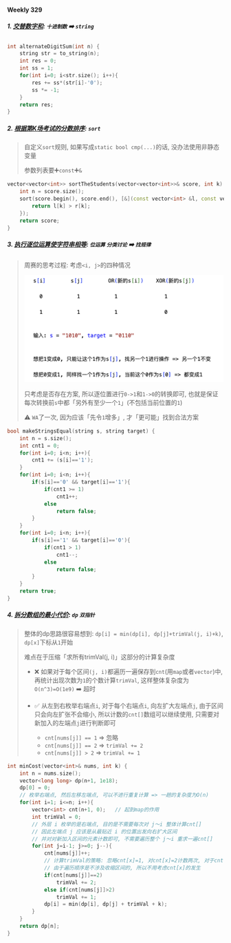 #### Weekly 329

##### 1. [交替数字和](https://leetcode.cn/problems/alternating-digit-sum/): `十进制数` ➡️ `string`

```CPP
int alternateDigitSum(int n) {
    string str = to_string(n);
    int res = 0;
    int ss = 1;
    for(int i=0; i<str.size(); i++){
        res += ss*(str[i]-'0');
        ss *= -1;
    }
    return res;
}
```


##### 2. [根据第K场考试的分数排序](https://leetcode.cn/problems/sort-the-students-by-their-kth-score/): `sort`

> 自定义`sort`规则, 如果写成`static bool cmp(...)`的话, 没办法使用非静态变量
>
> 参数列表要➕`const`➕`&`

```CPP
vector<vector<int>> sortTheStudents(vector<vector<int>>& score, int k) {
    int n = score.size();
    sort(score.begin(), score.end(), [&](const vector<int> &l, const vector<int> &r){
        return l[k] > r[k];
    });
    return score;
}
```


##### 3. [执行逐位运算使字符串相等](https://leetcode.cn/problems/apply-bitwise-operations-to-make-strings-equal/): `位运算` `分类讨论` ➡️ `找规律`

> 周赛的思考过程: 考虑`<i, j>`的四种情况
> 
> ![LC2546](/appendix/LC2546.png)
>
> 只考虑是否存在方案, 所以逐位置进行`0->1`和`1->0`的转换即可, 也就是保证每次转换前`s`中都「另外有至少一个`1`」(不包括当前位置的`1`)
> 
> ⚠️ `WA`了一次, 因为应该「先令`1`增多」, 才「更可能」找到合法方案

```CPP
bool makeStringsEqual(string s, string target) {
    int n = s.size();
    int cnt1 = 0;
    for(int i=0; i<n; i++){
        cnt1 += (s[i]=='1');
    }
    for(int i=0; i<n; i++){
        if(s[i]=='0' && target[i]=='1'){
            if(cnt1 >= 1)
                cnt1++;
            else
                return false;
        }
    }
    for(int i=0; i<n; i++){
        if(s[i]=='1' && target[i]=='0'){
            if(cnt1 > 1)
                cnt1--;
            else
                return false;
        }
    }
    return true;
}
```


##### 4. [拆分数组的最小代价](https://leetcode.cn/problems/minimum-cost-to-split-an-array/): `dp` `双指针`

> 整体的dp思路很容易想到: `dp[i] = min(dp[i], dp[j]+trimVal(j, i)+k)`, `dp[x]`下标从`1`开始
> 
> 难点在于压缩「求所有trimVal(j, i)」这部分的计算复杂度
>
> - ❌ 如果对于每个区间`(j, i)`都遍历一遍保存到`cnt`(用`map`或者`vector`)中, 再统计出现次数为`1`的个数计算`trimVal`, 这样整体复杂度为`O(n^3)=O(1e9)` ➡️ 超时
>
> - ✅ 从左到右枚举右端点`i`, 对于每个右端点`i`, 向左扩大左端点`j`, 由于区间只会向左扩张不会缩小, 所以计数的`cnt[]`数组可以继续使用, 只需要对新加入的左端点`j`进行判断即可
>   - `cnt[nums[j]] == 1` => 忽略
>   - `cnt[nums[j]] == 2` => `trimVal += 2`
>   - `cnt[nums[j]] > 2` => `trimVal += 1`

```CPP
int minCost(vector<int>& nums, int k) {
    int n = nums.size();
    vector<long long> dp(n+1, 1e18);
    dp[0] = 0;
    // 枚举右端点, 然后左移左端点, 可以不进行重复计算 => 一趟的复杂度为O(n)
    for(int i=1; i<=n; i++){
        vector<int> cnt(n+1, 0);   // 起到map的作用
        int trimVal = 0;
        // 外层 i 枚举的是右端点, 目的是不需要每次对 j～i 整体计算cnt[]
        // 因此左端点 j 应该是从最贴近 i 的位置出发向右扩大区间
        // 并对对新加入区间的元素计数即可, 不需要遍历整个 j～i 重求一遍cnt[]
        for(int j=i-1; j>=0; j--){
            cnt[nums[j]]++;
            // 计算trimVal的策略: 忽略cnt[x]=1, 对cnt[x]=2计数两次, 对于cnt[x]>2加一
            // 由于遍历顺序是不涉及收缩区间的, 所以不用考虑cnt[x]的发生
            if(cnt[nums[j]]==2)
                trimVal += 2;
            else if(cnt[nums[j]]>2)
                trimVal += 1;
            dp[i] = min(dp[i], dp[j] + trimVal + k);
        }
    }
    return dp[n];
}
```